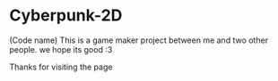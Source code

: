 # Cyberpunk-2D
(Code name)
This is a game maker project between me and two other people. we hope its good :3

Thanks for visiting the page
